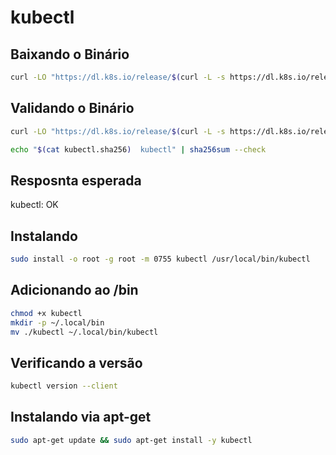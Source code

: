 # kubectl

## Baixando o Binário

```bash
curl -LO "https://dl.k8s.io/release/$(curl -L -s https://dl.k8s.io/release/stable.txt)/bin/linux/arm64/kubectl"
```

## Validando o Binário

```bash
curl -LO "https://dl.k8s.io/release/$(curl -L -s https://dl.k8s.io/release/stable.txt)/bin/linux/arm64/kubectl.sha256"

echo "$(cat kubectl.sha256)  kubectl" | sha256sum --check
```

## Resposnta esperada

kubectl: OK

## Instalando

```bash
sudo install -o root -g root -m 0755 kubectl /usr/local/bin/kubectl
```

## Adicionando ao /bin

```bash
chmod +x kubectl
mkdir -p ~/.local/bin
mv ./kubectl ~/.local/bin/kubectl
```

## Verificando a versão

```bash
kubectl version --client
```

## Instalando via apt-get

```bash
sudo apt-get update && sudo apt-get install -y kubectl
```